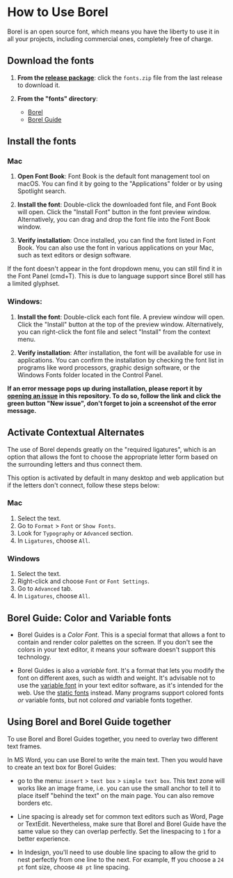 # How to Use Borel

Borel is an open source font, which means you have the liberty to use it in all your projects, including commercial ones, completely free of charge.

## Download the fonts

1. **From the [release package](https://github.com/RosaWagner/Borel/releases)**: click the `fonts.zip` file from the last release to download it.

2. **From the "fonts" directory**: 
   - [Borel](../Borel/fonts/ttf/)
   - [Borel Guide](../BorelGuides/fonts/ttf/) 

## Install the fonts
### Mac

1. **Open Font Book**: Font Book is the default font management tool on macOS. You can find it by going to the "Applications" folder or by using Spotlight search.

2. **Install the font**: Double-click the downloaded font file, and Font Book will open. Click the "Install Font" button in the font preview window. Alternatively, you can drag and drop the font file into the Font Book window.

3. **Verify installation**: Once installed, you can find the font listed in Font Book. You can also use the font in various applications on your Mac, such as text editors or design software.

If the font doesn't appear in the font dropdown menu, you can still find it in the Font Panel (cmd+T). This is due to language support since Borel still has a limited glyphset.

### Windows:

1. **Install the font**: Double-click each font file. A preview window will open. Click the "Install" button at the top of the preview window. Alternatively, you can right-click the font file and select "Install" from the context menu.

2. **Verify installation**: After installation, the font will be available for use in applications. You can confirm the installation by checking the font list in programs like word processors, graphic design software, or the Windows Fonts folder located in the Control Panel.

**If an error message pops up during installation, please report it by [opening an issue](https://github.com/RosaWagner/Borel/issues) in this repository. To do so, follow the link and click the green button "New issue", don't forget to join a screenshot of the error message.**

## Activate Contextual Alternates

The use of Borel depends greatly on the "required ligatures", which is an option that allows the font to choose the appropriate letter form based on the surrounding letters and thus connect them.

This option is activated by default in many desktop and web application but if the letters don't connect, follow these steps below:

### Mac

1. Select the text.
2. Go to `Format` > `Font` or `Show Fonts`.
3. Look for `Typography` or `Advanced` section.
4. In `Ligatures`, choose `All`.

### Windows

1. Select the text.
2. Right-click and choose `Font` or `Font Settings`.
3. Go to `Advanced` tab.
4. In `Ligatures`, choose `All`.

## Borel Guide: Color and Variable fonts

- Borel Guides is a *Color Font*. This is a special format that allows a font to contain and render color palettes on the screen. If you don't see the colors in your text editor, it means your software doesn't support this technology. 

- Borel Guides is also a *variable* font. It's a format that lets you modify the font on different axes, such as width and weight. It's advisable not to use the [variable font](./BorelGuides/fonts/variable/) in your text editor software, as it's intended for the web. Use the [static fonts](./BorelGuides/fonts/ttf/) instead. Many programs support colored fonts *or* variable fonts, but not colored *and* variable fonts together.

## Using Borel and Borel Guide together

To use Borel and Borel Guides together, you need to overlay two different text frames. 

In MS Word, you can use Borel to write the main text. Then you would have to create an text box for Borel Guides:

- go to the menu: `insert` > `text box` > `simple text box`. This text zone will works like an image frame, i.e. you can use the small anchor to tell it to place itself "behind the text" on the main page. You can also remove borders etc.

- Line spacing is already set for common text editors such as Word, Page or TextEdit. Nevertheless, make sure that Borel and Borel Guide have the same value so they can overlap perfectly. Set the linespacing to `1` for a better experience.
 
- In Indesign, you'll need to use double line spacing to allow the grid to nest perfectly from one line to the next. For example, ff you choose a `24 pt` font size, choose `48 pt` line spacing.

